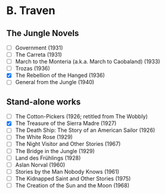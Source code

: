 # B. Traven

## The Jungle Novels
- [ ] Government (1931)
- [ ] The Carreta (1931)
- [ ] March to the Monteria (a.k.a. March to Caobaland) (1933)
- [ ] Trozas (1936)
- [x] The Rebellion of the Hanged (1936)
- [ ] General from the Jungle (1940)

## Stand-alone works
- [ ] The Cotton-Pickers (1926; retitled from The Wobbly)
- [x] The Treasure of the Sierra Madre (1927)
- [ ] The Death Ship: The Story of an American Sailor (1926)
- [ ] The White Rose (1929)
- [ ] The Night Visitor and Other Stories (1967)
- [ ] The Bridge in the Jungle (1929)
- [ ] Land des Frühlings (1928)
- [ ] Aslan Norval (1960)
- [ ] Stories by the Man Nobody Knows (1961)
- [ ] The Kidnapped Saint and Other Stories (1975)
- [ ] The Creation of the Sun and the Moon (1968)
